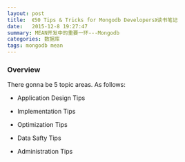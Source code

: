 ```yaml
---
layout: post
title:  《50 Tips & Tricks for Mongodb Developers》读书笔记
date:   2015-12-8 19:27:47
summary: MEAN开发中的重要一环---Mongodb
categories: 数据库
tags: mongodb mean
---
```


### Overview
There gonna be 5 topic areas. As follows:

- Application <span class="red">Design</span> Tips

- <span class="red">Implementation</span> Tips

- <span class="red">Optimization</span> Tips

- Data <span class="red">Safty</span> Tips

- <span class="red">Administration</span> Tips
